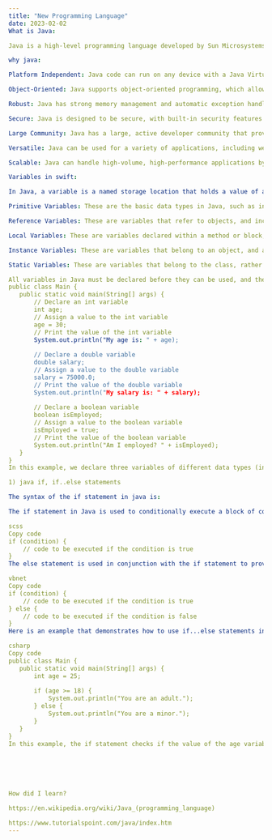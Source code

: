 ```yaml
---
title: "New Programming Language"
date: 2023-02-02
What is Java:

Java is a high-level programming language developed by Sun Microsystems (now owned by Oracle) in the mid-1990s. It is a class-based, object-oriented language that is designed to be portable and run on any platform, allowing developers to write code once and run it anywhere. Java is widely used for developing desktop applications, mobile apps, and web-based applications, as well as for building server-side applications and games.

why java:

Platform Independent: Java code can run on any device with a Java Virtual Machine, which eliminates the need for recompilation.

Object-Oriented: Java supports object-oriented programming, which allows for the creation of modular and reusable code.

Robust: Java has strong memory management and automatic exception handling, making it more reliable and less prone to crashes.

Secure: Java is designed to be secure, with built-in security features such as type-safe objects and automatic memory management.

Large Community: Java has a large, active developer community that provides ongoing support, development, and improvement to the language.

Versatile: Java can be used for a variety of applications, including web, mobile, desktop, and enterprise applications.

Scalable: Java can handle high-volume, high-performance applications by using multiple threads to handle multiple tasks simultaneously.

Variables in swift:

In Java, a variable is a named storage location that holds a value of a specific data type. There are several types of variables in Java, including:

Primitive Variables: These are the basic data types in Java, such as int, float, double, char, and boolean.

Reference Variables: These are variables that refer to objects, and include arrays and class objects.

Local Variables: These are variables declared within a method or block, and are only accessible within that scope.

Instance Variables: These are variables that belong to an object, and are accessible from any method within the object's class.

Static Variables: These are variables that belong to the class, rather than to an individual object, and are shared among all objects of the same class.

All variables in Java must be declared before they can be used, and the declaration must specify the data type of the variable. The value of a variable can be changed throughout the life of a program.
public class Main {
   public static void main(String[] args) {
       // Declare an int variable
       int age;
       // Assign a value to the int variable
       age = 30;
       // Print the value of the int variable
       System.out.println("My age is: " + age);
 
       // Declare a double variable
       double salary;
       // Assign a value to the double variable
       salary = 75000.0;
       // Print the value of the double variable
       System.out.println("My salary is: " + salary);
 
       // Declare a boolean variable
       boolean isEmployed;
       // Assign a value to the boolean variable
       isEmployed = true;
       // Print the value of the boolean variable
       System.out.println("Am I employed? " + isEmployed);
   }
}
In this example, we declare three variables of different data types (int, double, and boolean) and assign values to them. The values of the variables can be printed to the console using the System.out.println() method.

1) java if, if..else statements

The syntax of the if statement in java is:

The if statement in Java is used to conditionally execute a block of code based on whether a given condition is true or false. The basic syntax of an if statement is as follows:

scss
Copy code
if (condition) {
    // code to be executed if the condition is true
}
The else statement is used in conjunction with the if statement to provide an alternative block of code to be executed if the condition in the if statement is false. The basic syntax of an if...else statement is as follows:

vbnet
Copy code
if (condition) {
    // code to be executed if the condition is true
} else {
    // code to be executed if the condition is false
}
Here is an example that demonstrates how to use if...else statements in Java:

csharp
Copy code
public class Main {
   public static void main(String[] args) {
       int age = 25;
 
       if (age >= 18) {
           System.out.println("You are an adult.");
       } else {
           System.out.println("You are a minor.");
       }
   }
}
In this example, the if statement checks if the value of the age variable is greater than or equal to 18. If the condition is true, the message "You are an adult." is printed. If the condition is false, the message "You are a minor." is printed.






How did I learn?

https://en.wikipedia.org/wiki/Java_(programming_language)

https://www.tutorialspoint.com/java/index.htm
---
```

